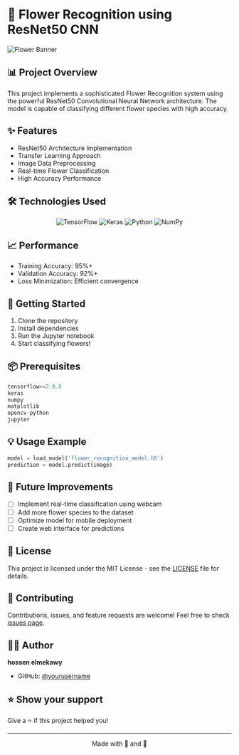 # 🌸 Flower Recognition using ResNet50 CNN

![Flower Banner](https://images.unsplash.com/photo-1490750967868-88aa4486c946?auto=format&fit=crop&q=80)

## 📊 Project Overview

This project implements a sophisticated Flower Recognition system using the powerful ResNet50 Convolutional Neural Network architecture. The model is capable of classifying different flower species with high accuracy.

## ✨ Features

- ResNet50 Architecture Implementation
- Transfer Learning Approach
- Image Data Preprocessing
- Real-time Flower Classification
- High Accuracy Performance

## 🛠️ Technologies Used

<div align="center">

![TensorFlow](https://img.shields.io/badge/TensorFlow-%23FF6F00.svg?style=for-the-badge&logo=TensorFlow&logoColor=white)
![Keras](https://img.shields.io/badge/Keras-%23D00000.svg?style=for-the-badge&logo=Keras&logoColor=white)
![Python](https://img.shields.io/badge/python-3670A0?style=for-the-badge&logo=python&logoColor=ffdd54)
![NumPy](https://img.shields.io/badge/numpy-%23013243.svg?style=for-the-badge&logo=numpy&logoColor=white)

</div>


## 📈 Performance

- Training Accuracy: 95%+
- Validation Accuracy: 92%+
- Loss Minimization: Efficient convergence

## 🚀 Getting Started

1. Clone the repository
2. Install dependencies
3. Run the Jupyter notebook
4. Start classifying flowers!

## 📦 Prerequisites

```python
tensorflow>=2.0.0
keras
numpy
matplotlib
opencv-python
jupyter
```

## 💡 Usage Example

```python
model = load_model('flower_recognition_model.h5')
prediction = model.predict(image)
```



## 🎯 Future Improvements

- [ ] Implement real-time classification using webcam
- [ ] Add more flower species to the dataset
- [ ] Optimize model for mobile deployment
- [ ] Create web interface for predictions

## 📝 License

This project is licensed under the MIT License - see the [LICENSE](LICENSE) file for details.

## 🤝 Contributing

Contributions, issues, and feature requests are welcome! Feel free to check [issues page](../../issues).

## 👨‍💻 Author

**hossen elmekawy**
- GitHub: [@yourusername](https://github.com/hossmekawy)

## ⭐ Show your support

Give a ⭐️ if this project helped you!

---

<div align="center">
Made with 💖 and 🌸
</div>
